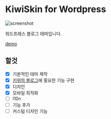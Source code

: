 # KiwiSkin for Wordpress

![screenshot](https://github.com/kdo9921/KiwiSkin-for-Wordpress/blob/master/screenshot.png)

워드프레스 블로그 테마입니다.

[demo](https://blog.apteryx.moe)

## 할것
- [x] 기본적인 테마 제작
- [x] [키위의 블로그](https://blog.apteryx.moe)에 필요한 기능 구현
- [x] 디자인
- [x] 모바일 최적화
- [ ] l10n
- [ ] 기능 추가
- [ ] 커스텀 디자인 기능
